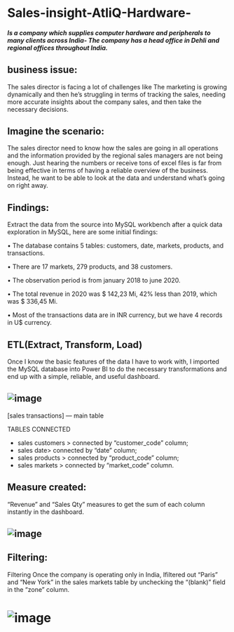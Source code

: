 # Sales-insight-AtliQ-Hardware-

##### Is a company which supplies computer hardware and peripherals to many clients across India- The company has a head office in Dehli and regional offices throughout India.

## business issue:
The sales director is facing a lot of challenges like
The marketing is growing dynamically and then he’s struggling in terms of tracking the sales, needing more accurate insights about the company sales, and then take the necessary decisions.

## Imagine the scenario:

The sales director need to know how the sales are going in all operations and the information provided by the regional sales managers are not being enough.
Just hearing the numbers or receive tons of excel files is far from being effective in terms of having a reliable overview of the business.
Instead, he want to be able to  look at the data and understand what’s going on right away.

## Findings:
Extract the data from the source into MySQL workbench after a quick data exploration in MySQL, here are some initial findings:

• The database contains 5 tables: customers, date, markets, products, and transactions.

• There are 17 markets, 279 products, and 38 customers.

• The observation period is from january 2018 to june 2020.

• The total revenue in 2020 was $ 142,23 Mi, 42% less than 2019, which was $ 336,45 Mi.

• Most of the transactions data are in INR currency, but we have 4 records in U$ currency.

## ETL(Extract, Transform, Load)

Once I know the basic features of the data I have to work with, I imported the MySQL database into Power BI to do the necessary transformations and end up with a simple, reliable, and useful dashboard.
## ![image](https://user-images.githubusercontent.com/110671572/183743394-084c6d0d-bacd-439a-88e0-3213582809d0.png)

[sales transactions] — main table

TABLES CONNECTED
- sales customers > connected by “customer_code” column;
- sales date> connected by “date” column;
- sales products > connected by “product_code” column;
- sales markets > connected by “market_code” column.

## Measure created:
“Revenue” and “Sales Qty” measures to get the sum of each column instantly in the dashboard.

## ![image](https://user-images.githubusercontent.com/110671572/183744238-860392f0-5157-4cbb-a609-bc08204ade60.png)

## Filtering:

Filtering
Once the company is operating only in India, Ifiltered out “Paris” and “New York” in the sales markets table by unchecking the “(blank)” field in the “zone” column.

# ![image](https://user-images.githubusercontent.com/110671572/183744840-a42e3b00-e1f2-4e04-a28c-0d489918b831.png)
